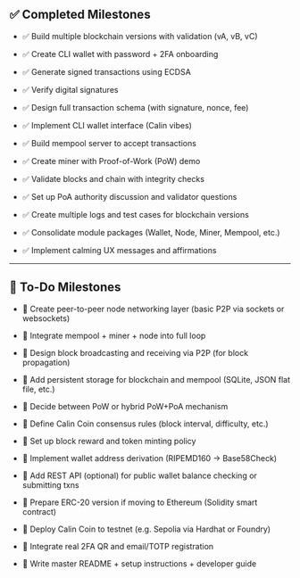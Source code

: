 

## ✅ Completed Milestones

- ✅ Build multiple blockchain versions with validation (vA, vB, vC)
    
- ✅ Create CLI wallet with password + 2FA onboarding
    
- ✅ Generate signed transactions using ECDSA
    
- ✅ Verify digital signatures
    
- ✅ Design full transaction schema (with signature, nonce, fee)
    
- ✅ Implement CLI wallet interface (Calin vibes)
    
- ✅ Build mempool server to accept transactions
    
- ✅ Create miner with Proof-of-Work (PoW) demo
    
- ✅ Validate blocks and chain with integrity checks
    
- ✅ Set up PoA authority discussion and validator questions
    
- ✅ Create multiple logs and test cases for blockchain versions
    
- ✅ Consolidate module packages (Wallet, Node, Miner, Mempool, etc.)
    
- ✅ Implement calming UX messages and affirmations
    

---

## 🚧 To-Do Milestones

- 🚧 Create peer-to-peer node networking layer (basic P2P via sockets or websockets)
    
- 🚧 Integrate mempool + miner + node into full loop
    
- 🚧 Design block broadcasting and receiving via P2P (for block propagation)
    
- 🚧 Add persistent storage for blockchain and mempool (SQLite, JSON flat file, etc.)
    
- 🚧 Decide between PoW or hybrid PoW+PoA mechanism
    
- 🚧 Define Calin Coin consensus rules (block interval, difficulty, etc.)
    
- 🚧 Set up block reward and token minting policy
    
- 🚧 Implement wallet address derivation (RIPEMD160 → Base58Check)
    
- 🚧 Add REST API (optional) for public wallet balance checking or submitting txns
    
- 🚧 Prepare ERC-20 version if moving to Ethereum (Solidity smart contract)
    
- 🚧 Deploy Calin Coin to testnet (e.g. Sepolia via Hardhat or Foundry)
    
- 🚧 Integrate real 2FA QR and email/TOTP registration
    
- 🚧 Write master README + setup instructions + developer guide